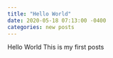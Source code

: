 ```yaml
---
title: "Hello World"
date: 2020-05-18 07:13:00 -0400
categories: new posts
---
```

Hello World
This is my first posts
